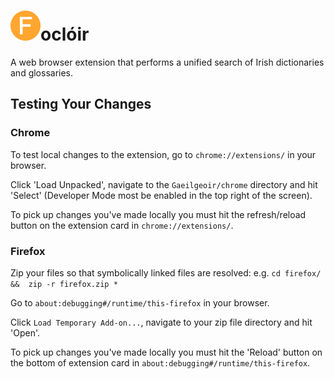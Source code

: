 # ![](chrome/images/icon48.png)oclóir

A web browser extension that performs a unified search of Irish dictionaries and glossaries.

## Testing Your Changes

### Chrome

To test local changes to the extension, go to `chrome://extensions/` in your browser.

Click 'Load Unpacked', navigate to the `Gaeilgeoir/chrome` directory and hit 'Select' (Developer Mode most be enabled in the top right of the screen).

To pick up changes you've made locally you must hit the refresh/reload button on the extension card in `chrome://extensions/`.

### Firefox

Zip your files so that symbolically linked files are resolved: e.g. `cd firefox/ &&  zip -r firefox.zip * `

Go to `about:debugging#/runtime/this-firefox` in your browser.

Click `Load Temporary Add-on...`, navigate to your zip file directory and hit 'Open'.

To pick up changes you've made locally you must hit the 'Reload' button on the bottom of extension card in `about:debugging#/runtime/this-firefox`.
